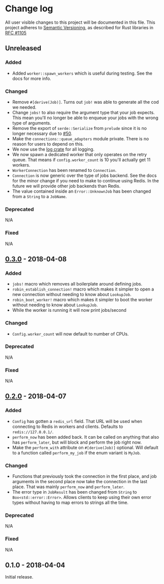 # Change log

All user visible changes to this project will be documented in this file.
This project adheres to [Semantic Versioning](http://semver.org/), as described
for Rust libraries in [RFC #1105](https://github.com/rust-lang/rfcs/blob/master/text/1105-api-evolution.md)

## Unreleased

### Added

- Added `worker::spawn_workers` which is useful during testing. See the docs for more info.

### Changed

- Remove `#[derive(Job)]`. Turns out `job!` was able to generate all the cod we needed.
- Change `jobs!` to also require the argument type that your job expects. This mean you'll no longer be able to enqueue your jobs with the wrong type of arguments.
- Remove the export of `serde::Serialize` from `prelude` since it is no longer necessary due to [#50](https://github.com/davidpdrsn/robin/pull/50).
- Make the `connections::queue_adapters` module private. There is no reason for users to depend on this.
- We now use the [log crate](https://crates.io/crates/log) for all logging.
- We now spawn a dedicated worker that only operates on the retry queue. That means if `config.worker_count` is 10 you'll actually get 11 workers.
- `WorkerConnection` has been renamed to `Connection`.
- `Connection` is now generic over the type of jobs backend. See the docs for the minor change if you need to make to continue using Redis. In the future we will provide other job backends than Redis.
- The value contained inside an `Error::UnknownJob` has been changed from a `String` to a `JobName`.

### Deprecated

N/A

### Fixed

N/A

## [0.3.0] - 2018-04-08

### Added

- `jobs!` macro which removes all boilerplate around defining jobs.
- `robin_establish_connection!` macro which makes it simpler to open a new connection without needing to know about `LookupJob`.
- `robin_boot_worker!` macro which makes it simpler to boot the worker without needing to know about `LookupJob`.
- While the worker is running it will now print jobs/second

### Changed

- `Config.worker_count` will now default to number of CPUs.

### Deprecated

N/A

### Fixed

N/A

## [0.2.0] - 2018-04-07

### Added

- `Config` has gotten a `redis_url` field. That URL will be used when connecting to Redis in workers and clients. Defaults to `redis://127.0.0.1/`.
- `perform_now` has been added back. It can be called on anything that also has `perform_later`, but will block and perform the job right now.
- Make the `perform_with` attribute on `#[derive(Job)]` optional. Will default to a function called `perform_my_job` if the enum variant is `MyJob`.

### Changed

- Functions that previously took the connection in the first place, and job arguments in the second place now take the connection in the last place. That was mainly `perform_now` and `perform_later`.
- The error type in `JobResult` has been changed from `String` to `Box<std::error::Error>`. Allows clients to keep using their own error types without having to map errors to strings all the time.

### Deprecated

N/A

### Fixed

N/A

## 0.1.0 - 2018-04-04

Initial release.

[0.3.0]: https://github.com/davidpdrsn/robin/compare/0.2.0...v0.3.0
[0.2.0]: https://github.com/davidpdrsn/robin/compare/0.1.0...0.2.0

